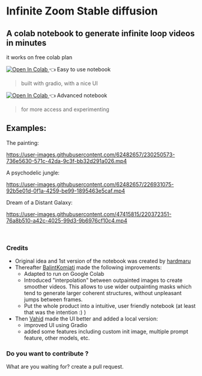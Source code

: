 # Infinite Zoom Stable diffusion

## A colab notebook to generate infinite loop videos in minutes 
it works on free colab plan
 
<a target="_blank" href="https://colab.research.google.com/github/v8hid/infinite-zoom-stable-diffusion/blob/main/infinite_zoom_gradio.ipynb">
  <img src="https://colab.research.google.com/assets/colab-badge.svg" alt="Open In Colab"/>
</a>  👈 Easy to use notebook 

>built with gradio, with a nice UI

<a target="_blank" href="https://colab.research.google.com/github/v8hid/infinite-zoom-stable-diffusion/blob/main/smooth_infinite_zoom.ipynb">
  <img src="https://colab.research.google.com/assets/colab-badge.svg" alt="Open In Colab"/>
</a>  👈 Advanced notebook

>for more access and experimenting


## Examples:

The painting:


https://user-images.githubusercontent.com/62482657/230250573-736e5630-571c-42da-9c3f-bb32d291a026.mp4



A psychodelic jungle:

https://user-images.githubusercontent.com/62482657/226931075-92b5e01d-0f1a-4259-be99-1895463e5caf.mp4



Dream of a Distant Galaxy:

https://user-images.githubusercontent.com/47415815/220372351-76a8b510-a42c-4025-99d3-9b6976cf10c4.mp4

<br>


### Credits

 - Original idea and 1st version of the notebook was created by [hardmaru](https://github.com/hardmaru)
 - Thereafter [BalintKomjati](https://github.com/BalintKomjati) made the following improvements:
    - Adapted to run on Google Colab
    - Introduced "interpolation" between outpainted images to create smoother videos. This allows to use wider outpainting masks which tend to generate larger coherent structures, without unpleasant jumps between frames.
    - Put the whole product into a intuitive, user friendly notebook (at least that was the intention :) )
 - Then [Vahid](https://github.com/v8hid) made the UI better and added a local version:
    - improved UI using Gradio
    - added some features including custom init image, multiple prompt feature, other models, etc.
    
### Do you want to contribute ?
What are you waiting for? create a pull request.
